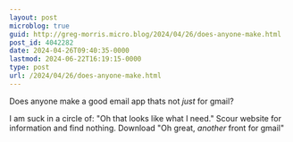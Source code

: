 ```yaml
---
layout: post
microblog: true
guid: http://greg-morris.micro.blog/2024/04/26/does-anyone-make.html
post_id: 4042282
date: 2024-04-26T09:40:35-0000
lastmod: 2024-06-22T16:19:15-0000
type: post
url: /2024/04/26/does-anyone-make.html
---
```

Does anyone make a good email app thats not *just* for gmail?

I am suck in a circle of:
"Oh that looks like what I need."
Scour website for information and find nothing.
Download
"Oh great, *another* front for gmail"
